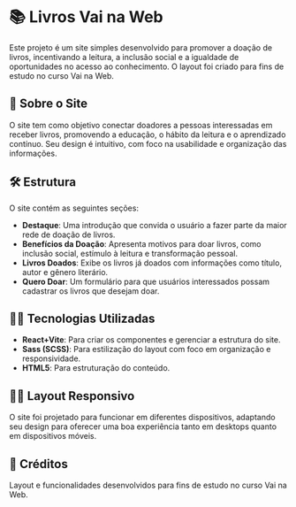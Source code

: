 # 📚 Livros Vai na Web

Este projeto é um site simples desenvolvido para promover a doação de livros, incentivando a leitura, a inclusão social e a igualdade de oportunidades no acesso ao conhecimento. O layout foi criado para fins de estudo no curso Vai na Web.

## 📄 Sobre o Site

O site tem como objetivo conectar doadores a pessoas interessadas em receber livros, promovendo a educação, o hábito da leitura e o aprendizado contínuo. Seu design é intuitivo, com foco na usabilidade e organização das informações.

## 🛠️ Estrutura

O site contém as seguintes seções:

- **Destaque**: Uma introdução que convida o usuário a fazer parte da maior rede de doação de livros.
- **Benefícios da Doação**: Apresenta motivos para doar livros, como inclusão social, estímulo à leitura e transformação pessoal.
- **Livros Doados**: Exibe os livros já doados com informações como título, autor e gênero literário.
- **Quero Doar**: Um formulário para que usuários interessados possam cadastrar os livros que desejam doar.

## 🧑‍💻 Tecnologias Utilizadas

- **React+Vite**: Para criar os componentes e gerenciar a estrutura do site.
- **Sass (SCSS)**: Para estilização do layout com foco em organização e responsividade.
- **HTML5**: Para estruturação do conteúdo.

## 🎨📱 Layout Responsivo

O site foi projetado para funcionar em diferentes dispositivos, adaptando seu design para oferecer uma boa experiência tanto em desktops quanto em dispositivos móveis.

## 📝 Créditos

Layout e funcionalidades desenvolvidos para fins de estudo no curso Vai na Web.
